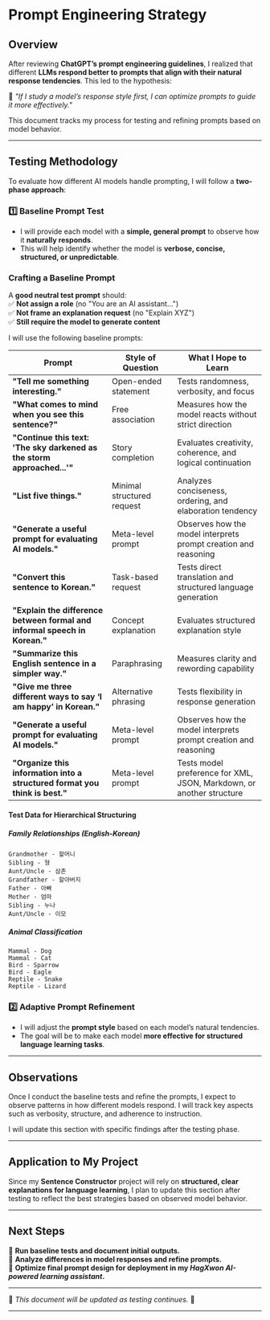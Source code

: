 # Prompt Engineering Strategy

## **Overview**

After reviewing **ChatGPT’s prompt engineering guidelines**, I realized that different **LLMs respond better to prompts that align with their natural response tendencies**. This led to the hypothesis:

🧠 *"If I study a model’s response style first, I can optimize prompts to guide it more effectively."*

This document tracks my process for testing and refining prompts based on model behavior.

---

## **Testing Methodology**

To evaluate how different AI models handle prompting, I will follow a **two-phase approach**:

### **1️⃣ Baseline Prompt Test**

- I will provide each model with a **simple, general prompt** to observe how it **naturally responds**.
- This will help identify whether the model is **verbose, concise, structured, or unpredictable**.

### **Crafting a Baseline Prompt**

A **good neutral test prompt** should:  
✅ **Not assign a role** (no "You are an AI assistant...")  
✅ **Not frame an explanation request** (no "Explain XYZ")  
✅ **Still require the model to generate content**

I will use the following baseline prompts:

| **Prompt** | **Style of Question** | **What I Hope to Learn** |
|-----------|------------------|---------------------|
| **"Tell me something interesting."** | Open-ended statement | Tests randomness, verbosity, and focus |
| **"What comes to mind when you see this sentence?"** | Free association | Measures how the model reacts without strict direction |
| **"Continue this text: 'The sky darkened as the storm approached...'"** | Story completion | Evaluates creativity, coherence, and logical continuation |
| **"List five things."** | Minimal structured request | Analyzes conciseness, ordering, and elaboration tendency |
| **"Generate a useful prompt for evaluating AI models."** | Meta-level prompt | Observes how the model interprets prompt creation and reasoning |
| **"Convert this sentence to Korean."** | Task-based request | Tests direct translation and structured language generation |
| **"Explain the difference between formal and informal speech in Korean."** | Concept explanation | Evaluates structured explanation style |
| **"Summarize this English sentence in a simpler way."** | Paraphrasing | Measures clarity and rewording capability |
| **"Give me three different ways to say ‘I am happy’ in Korean."** | Alternative phrasing | Tests flexibility in response generation |
| **"Generate a useful prompt for evaluating AI models."** | Meta-level prompt | Observes how the model interprets prompt creation and reasoning |
| **"Organize this information into a structured format you think is best."** | Meta-level prompt | Tests model preference for XML, JSON, Markdown, or another structure |

#### **Test Data for Hierarchical Structuring**

##### **Family Relationships (English-Korean)**

```
Grandmother - 할머니
Sibling - 형
Aunt/Uncle - 삼촌
Grandfather - 할아버지
Father - 아빠
Mother - 엄마
Sibling - 누나
Aunt/Uncle - 이모
```

##### **Animal Classification**

```
Mammal - Dog
Mammal - Cat
Bird - Sparrow
Bird - Eagle
Reptile - Snake
Reptile - Lizard
```

### **2️⃣ Adaptive Prompt Refinement**

- I will adjust the **prompt style** based on each model’s natural tendencies.
- The goal will be to make each model **more effective for structured language learning tasks**.

---

## **Observations**

Once I conduct the baseline tests and refine the prompts, I expect to observe patterns in how different models respond. I will track key aspects such as verbosity, structure, and adherence to instruction.

I will update this section with specific findings after the testing phase.

---

## **Application to My Project**

Since my **Sentence Constructor** project will rely on **structured, clear explanations for language learning**, I plan to update this section after testing to reflect the best strategies based on observed model behavior.

---

## **Next Steps**

📌 **Run baseline tests and document initial outputs.**  
📌 **Analyze differences in model responses and refine prompts.**  
📌 **Optimize final prompt design for deployment in my *HagXwon AI-powered learning assistant*.**  

---
📍 *This document will be updated as testing continues.* 🚀

---

